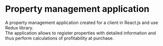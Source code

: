 # Property management application

A property management application created for a client in React.js and use Redux library.<br/>
The application allows to register properties with detailed information and thus perform calculations of profitability at purchase.
